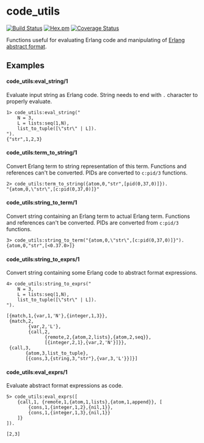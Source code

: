 # code_utils

[![Build Status](https://travis-ci.org/relayr/erl-code-utils.svg?branch=master)](https://travis-ci.org/relayr/erl-code-utils) [![Hex.pm](https://img.shields.io/hexpm/v/code_utils.svg?style=flat)](https://hex.pm/packages/code_utils) [![Coverage Status](https://coveralls.io/repos/github/relayr/erl-code-utils/badge.svg?branch=master)](https://coveralls.io/github/relayr/erl-code-utils?branch=master)

Functions useful for evaluating Erlang code and manipulating of [Erlang abstract format](http://erlang.org/doc/apps/erts/absform.html).

## Examples

#### code_utils:eval_string/1
Evaluate input string as Erlang code. String needs to end with `.` character to properly evaluate.

```
1> code_utils:eval_string("
    N = 3,
    L = lists:seq(1,N),
    list_to_tuple([\"str\" | L]).
").
{"str",1,2,3}
```

#### code_utils:term_to_string/1
Convert Erlang term to string representation of this term. Functions and references can't be converted. PIDs are converted to `c:pid/3` functions.

```
2> code_utils:term_to_string({atom,0,"str",[pid(0,37,0)]}).
"{atom,0,\"str\",[c:pid(0,37,0)]}"
```

#### code_utils:string_to_term/1
Convert string containing an Erlang term to actual Erlang term. Functions and references can't be converted. PIDs are converted from `c:pid/3` functions.

```
3> code_utils:string_to_term("{atom,0,\"str\",[c:pid(0,37,0)]}").
{atom,0,"str",[<0.37.0>]}
```

#### code_utils:string_to_exprs/1
Convert string containing some Erlang code to abstract format expressions.
```
4> code_utils:string_to_exprs("
    N = 3,
    L = lists:seq(1,N),
    list_to_tuple([\"str\" | L]).
").

[{match,1,{var,1,'N'},{integer,1,3}},
 {match,2,
        {var,2,'L'},
        {call,2,
              {remote,2,{atom,2,lists},{atom,2,seq}},
              [{integer,2,1},{var,2,'N'}]}},
 {call,3,
       {atom,3,list_to_tuple},
       [{cons,3,{string,3,"str"},{var,3,'L'}}]}]
```

#### code_utils:eval_exprs/1
Evaluate abstract format expressions as code.
```
5> code_utils:eval_exprs([
    {call,1, {remote,1,{atom,1,lists},{atom,1,append}}, [
        {cons,1,{integer,1,2},{nil,1}},
        {cons,1,{integer,1,3},{nil,1}}
    ]}
]).

[2,3]
```